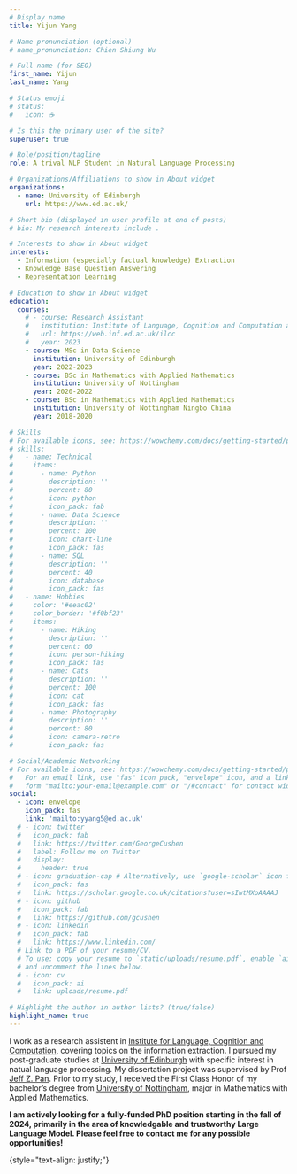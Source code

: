 ```yaml
---
# Display name
title: Yijun Yang

# Name pronunciation (optional)
# name_pronunciation: Chien Shiung Wu

# Full name (for SEO)
first_name: Yijun
last_name: Yang

# Status emoji
# status:
#   icon: ☕️

# Is this the primary user of the site?
superuser: true

# Role/position/tagline
role: A trival NLP Student in Natural Language Processing

# Organizations/Affiliations to show in About widget
organizations:
  - name: University of Edinburgh
    url: https://www.ed.ac.uk/

# Short bio (displayed in user profile at end of posts)
# bio: My research interests include .

# Interests to show in About widget
interests:
  - Information (especially factual knowledge) Extraction
  - Knowledge Base Question Answering
  - Representation Learning

# Education to show in About widget
education:
  courses:
    # - course: Research Assistant
    #   institution: Institute of Language, Cognition and Computation at University of Edinburgh
    #   url: https://web.inf.ed.ac.uk/ilcc
    #   year: 2023
    - course: MSc in Data Science
      institution: University of Edinburgh
      year: 2022-2023
    - course: BSc in Mathematics with Applied Mathematics
      institution: University of Nottingham
      year: 2020-2022
    - course: BSc in Mathematics with Applied Mathematics
      institution: University of Nottingham Ningbo China
      year: 2018-2020

# Skills
# For available icons, see: https://wowchemy.com/docs/getting-started/page-builder/#icons
# skills:
#   - name: Technical
#     items:
#       - name: Python
#         description: ''
#         percent: 80
#         icon: python
#         icon_pack: fab
#       - name: Data Science
#         description: ''
#         percent: 100
#         icon: chart-line
#         icon_pack: fas
#       - name: SQL
#         description: ''
#         percent: 40
#         icon: database
#         icon_pack: fas
#   - name: Hobbies
#     color: '#eeac02'
#     color_border: '#f0bf23'
#     items:
#       - name: Hiking
#         description: ''
#         percent: 60
#         icon: person-hiking
#         icon_pack: fas
#       - name: Cats
#         description: ''
#         percent: 100
#         icon: cat
#         icon_pack: fas
#       - name: Photography
#         description: ''
#         percent: 80
#         icon: camera-retro
#         icon_pack: fas

# Social/Academic Networking
# For available icons, see: https://wowchemy.com/docs/getting-started/page-builder/#icons
#   For an email link, use "fas" icon pack, "envelope" icon, and a link in the
#   form "mailto:your-email@example.com" or "/#contact" for contact widget.
social:
  - icon: envelope
    icon_pack: fas
    link: 'mailto:yyang5@ed.ac.uk'
  # - icon: twitter
  #   icon_pack: fab
  #   link: https://twitter.com/GeorgeCushen
  #   label: Follow me on Twitter
  #   display:
  #     header: true
  # - icon: graduation-cap # Alternatively, use `google-scholar` icon from `ai` icon pack
  #   icon_pack: fas
  #   link: https://scholar.google.co.uk/citations?user=sIwtMXoAAAAJ
  # - icon: github
  #   icon_pack: fab
  #   link: https://github.com/gcushen
  # - icon: linkedin
  #   icon_pack: fab
  #   link: https://www.linkedin.com/
  # Link to a PDF of your resume/CV.
  # To use: copy your resume to `static/uploads/resume.pdf`, enable `ai` icons in `params.yaml`,
  # and uncomment the lines below.
  # - icon: cv
  #   icon_pack: ai
  #   link: uploads/resume.pdf

# Highlight the author in author lists? (true/false)
highlight_name: true
---
```


I work as a research assistent in [Institute for Language, Cognition and Computation](https://web.inf.ed.ac.uk/ilcc), covering topics on the information extraction. I pursued my post-graduate studies at [University of Edinburgh](https://www.ed.ac.uk/) with specific interest in natual language processing. My dissertation project was supervised by Prof [Jeff Z. Pan](https://knowledge-representation.org/j.z.pan/). Prior to my study, I received the First Class Honor of my bachelor’s degree from [University of Nottingham](https://www.nottingham.ac.uk/), major in Mathematics with Applied Mathematics.

**I am actively looking for a fully-funded PhD position starting in the fall of 2024, primarily in the area of knowledgable and trustworthy Large Language Model. Please feel free to contact me for any possible opportunities!**

{style="text-align: justify;"}
